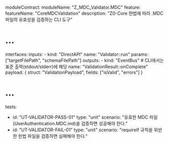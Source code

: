 moduleContract:
  moduleName: "Z_MDC_Validator.MDC"
feature:
  featureName: "CoreMDCValidation"
  description: "Z0-Core 헌법에 따라 .MDC 파일의 유효성을 검증하는 CLI 도구"
# ...
interfaces:
  inputs:
    - kind: "DirectAPI"
      name: "Validator::run"
      params: ["targetFilePath", "schemaFilePath"]
  outputs:
    - kind: "EventBus" # CLI에서는 표준 출력(stdout/stderr)에 해당
      name: "ValidationResult::onComplete"
      payload: { struct: "ValidationPayload", fields: ["isValid", "errors"] }
# ...
tests:
  - id: "UT-VALIDATOR-PASS-01"
    type: "unit"
    scenario: "유효한 MDC 파일(UserAuthentication.MDC.md)을 검증하면 성공해야 한다."
  - id: "UT-VALIDATOR-FAIL-01"
    type: "unit"
    scenario: "requireIf 규칙을 위반한 헌법 파일을 검증하면 실패해야 한다."